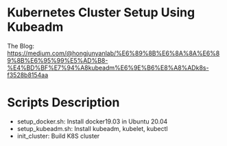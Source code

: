 # Kubernetes Cluster Setup Using Kubeadm

The Blog: https://medium.com/@hongjunyanlab/%E6%89%8B%E6%8A%8A%E6%89%8B%E6%95%99%E5%AD%B8-%E4%BD%BF%E7%94%A8kubeadm%E6%9E%B6%E8%A8%ADk8s-f3528b8154aa

# Scripts Description
- setup_docker.sh: Install docker19.03 in Ubuntu 20.04
- setup_kubeadm.sh: Install kubeadm, kubelet, kubectl
- init_cluster: Build K8S cluster 